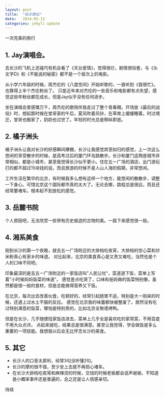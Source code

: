 ```yaml
---
layout: post
title:  "长沙游记"
date:   2014-05-13
categories: jekyll update
---
```


一次完美的旅行

## 1. Jay演唱会。

去长沙的飞机上还碰巧有机会看了《天台爱情》，觉得很烂，剧情很俗套，与《头文字D》和《不能说的秘密》都不是一个层次上的电影。

从小学六年级的时候，周杰伦的《八度空间》开始听歌的，一直听到《我很忙》。也算得上半个杰伦粉丝了。
只是近年来对杰伦的一些音乐和电影都有点失望，感觉这些年粉丝都在成长，但是Jay似乎没有任何进步。

坐在演唱会里感慨万千，周杰伦的歌陪伴我走过了整个青春期。开场放《最后的战役》时，想起那时候在堂哥家的午后，夏风吹着风铃，在草席上缓缓睡着。时过境迁，堂哥也搬家了，奶奶也过世了。年轻的时光总是稍纵即逝。

## 2. 橘子洲头

橘子洲头让我对长沙的好感瞬间爆棚，长沙让我感觉宾至如归的感觉，上一次这么悠闲的享受散步的时候，是高考过后的厦门环岛路散步。长沙和厦门这两座城市非常相似，都是小城市，甚至我觉得长沙似乎更小。住在五一广场的酒店，出门游玩打的都不超过15块钱的说。而且旅游的时候不是人山人海的假期，非常悠闲。

工作生活在繁华的北京，有时候我多么想有这样一个地方，能悠闲的散散步，调整一下身心。可惜北京这个国际都市真的太大了。无论去哪，路程总是很远，而且还经常要堵车。根本起不到放松的感觉。

## 3. 岳麓书院

个人原因吧，无法欣赏一些带有历史痕迹的古物的美。一路下来感觉很一般。

## 4. 湘系美食

刚到长沙的第一个夜晚，就去五一广场附近的大排档吃夜宵，大排档的空心菜和炒米粉真心有家乡的味道。
对比起来，北京的美食真心是又贵又难吃，当然也是个人的口味不同吧。

印象最深的是去五一广场附近的一家饭店叫"人民公社"，菜道道下饭，菜单上写着"小时候妈妈饭菜的味道"。
感觉差点吃哭了，口味和爸妈做的饭菜特别像，虽然都是很一般的食材，但是总能做得营养又下饭。

在北京，每次出去改善伙食，吃顿好的，经常引起肠胃不适，特别是大一刚来的时候，还遇上过水土不服的反应。
感觉在北京我的味蕾都快被整废了。居然没有吃过特别满意的饭菜，哪怕是特别贵的，比如北京全聚德烤鸭。

但是在长沙，几乎随便找家饭店进去，菜单上几乎全是喜欢吃的家常菜，不用百度不用大众点评。
点起来就吃，结果总是很满意。甚至让我觉得，学会做饭是多么重要的一项技能。我想我以后会无比怀念长沙的美食。

## 5. 其它

+ 长沙人的口音太犀利，经常3句没听懂2句。
+ 长沙的摩的很不错，至少坐上去就不再担心堵车。
+ 在长沙大排档吃夜宵和麻辣烫的时候，交钱的时候老板都会说声谢谢。不知道是小概率事件还是普遍的，总之还是让人倍感亲切。

待续





